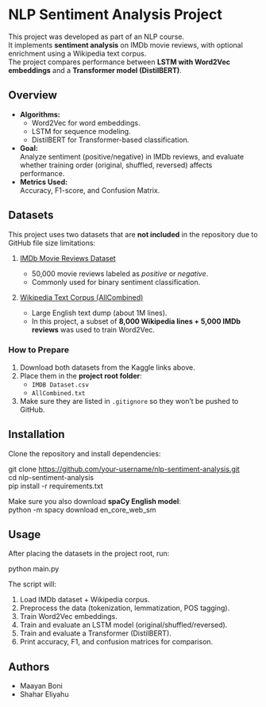 # NLP Sentiment Analysis Project

This project was developed as part of an NLP course.  
It implements **sentiment analysis** on IMDb movie reviews, with optional enrichment using a Wikipedia text corpus.  
The project compares performance between **LSTM with Word2Vec embeddings** and a **Transformer model (DistilBERT)**.

## Overview
- **Algorithms:**  
  - Word2Vec for word embeddings.  
  - LSTM for sequence modeling.  
  - DistilBERT for Transformer-based classification.  
- **Goal:**  
  Analyze sentiment (positive/negative) in IMDb reviews, and evaluate whether training order (original, shuffled, reversed) affects performance.  
- **Metrics Used:**  
  Accuracy, F1-score, and Confusion Matrix.

## Datasets
This project uses two datasets that are **not included** in the repository due to GitHub file size limitations:

1. [IMDb Movie Reviews Dataset](https://www.kaggle.com/datasets/lakshmi25npathi/imdb-dataset-of-50k-movie-reviews)  
   - 50,000 movie reviews labeled as *positive* or *negative*.  
   - Commonly used for binary sentiment classification.  

2. [Wikipedia Text Corpus (AllCombined)](https://www.kaggle.com/)  
   - Large English text dump (about 1M lines).  
   - In this project, a subset of **8,000 Wikipedia lines + 5,000 IMDb reviews** was used to train Word2Vec.  

### How to Prepare
1. Download both datasets from the Kaggle links above.  
2. Place them in the **project root folder**:  
   - `IMDB Dataset.csv`  
   - `AllCombined.txt`  
3. Make sure they are listed in `.gitignore` so they won’t be pushed to GitHub.  

## Installation
Clone the repository and install dependencies:

git clone https://github.com/your-username/nlp-sentiment-analysis.git  
cd nlp-sentiment-analysis  
pip install -r requirements.txt  

Make sure you also download **spaCy English model**:  
python -m spacy download en_core_web_sm  

## Usage
After placing the datasets in the project root, run:

python main.py  

The script will:  
1. Load IMDb dataset + Wikipedia corpus.  
2. Preprocess the data (tokenization, lemmatization, POS tagging).  
3. Train Word2Vec embeddings.  
4. Train and evaluate an LSTM model (original/shuffled/reversed).  
5. Train and evaluate a Transformer (DistilBERT).  
6. Print accuracy, F1, and confusion matrices for comparison.  

## Authors
- Maayan Boni  
- Shahar Eliyahu
